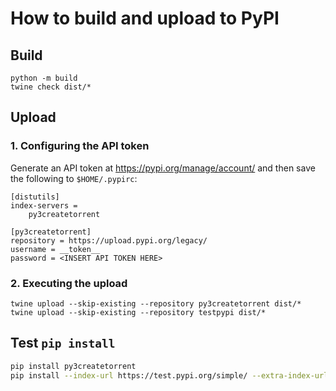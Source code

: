 # How to build and upload to PyPI

## Build

```
python -m build
twine check dist/*
```

## Upload

### 1. Configuring the API token

Generate an API token at https://pypi.org/manage/account/ and then save the following to `$HOME/.pypirc`:

    [distutils]
    index-servers =
        py3createtorrent

    [py3createtorrent]
    repository = https://upload.pypi.org/legacy/
    username = __token__
    password = <INSERT API TOKEN HERE>

### 2. Executing the upload

```
twine upload --skip-existing --repository py3createtorrent dist/*
twine upload --skip-existing --repository testpypi dist/*
```

## Test `pip install`

```sh
pip install py3createtorrent
pip install --index-url https://test.pypi.org/simple/ --extra-index-url https://pypi.org/simple py3createtorrent
```
